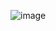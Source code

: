 ![image](https://github.com/Aniketroy2003/doc2pdf/assets/73846184/04c00b89-8ac3-48ca-93e1-a0c1d6ce0138)

